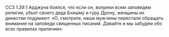 ССЗ 1.39:1	Арджуна боялся, что если он, вопреки всем заповедям религии, убьет своего деда Бхишму и гуру Дрону, женщины их династии подумают: «О, смотрите, наши мужчины перестали обращать внимание на заповеди священных писаний. Давайте и мы забудем обо всех правилах приличия».